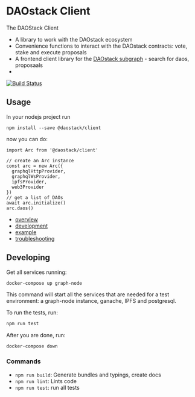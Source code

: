 # DAOstack Client

The DAOStack Client  
* A library to work with the DAOstack ecosystem
* Convenience functions to interact with the DAOstack contracts: vote, stake and execute proposals
* A frontend client library for the [DAOstack subgraph](https://github.com/daostack/subgraph) - search for daos, proposaals
*

[![Build Status](https://travis-ci.com/daostack/client.svg?token=aXt9zApRNkfx8zDMypWx&branch=master)](https://travis-ci.com/daostack/client)

## Usage

In your nodejs project run

```
npm install --save @daostack/client
```
now you can do:
```
import Arc from '@daostack/client'

// create an Arc instance
const arc = new Arc({
  graphqlHttpProvider,
  graphqlWsProvider,
  ipfsProvider,
  web3Provider
})
// get a list of DAOs
await arc.initialize()
arc.daos()

```

* [overview](./documentation/overview.md)
* [development](./documentation/development.md)
* [example](./documentation/example-session.md)
* [troubleshooting](./documentation/troubleshooting.md)

## Developing

Get all services running:

```sh
docker-compose up graph-node
```

This command will start all the services that are needed for a test environment: a graph-node instance, ganache, IPFS and postgresql.


To run the tests, run:
```sh
npm run test
```

After you are done, run:
```
docker-compose down
```


### Commands


 - `npm run build`: Generate bundles and typings, create docs
 - `npm run lint`: Lints code
 - `npm run test`: run all tests

